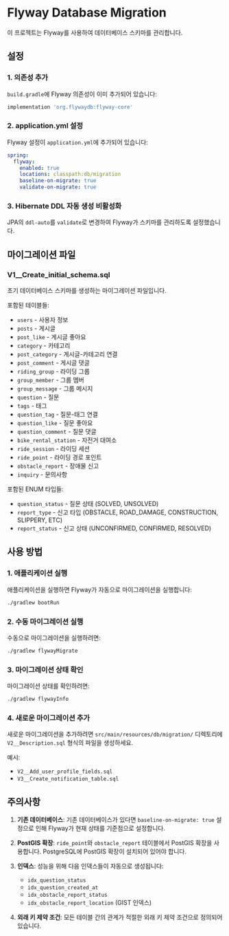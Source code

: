 # Flyway Database Migration

이 프로젝트는 Flyway를 사용하여 데이터베이스 스키마를 관리합니다.

## 설정

### 1. 의존성 추가
`build.gradle`에 Flyway 의존성이 이미 추가되어 있습니다:
```gradle
implementation 'org.flywaydb:flyway-core'
```

### 2. application.yml 설정
Flyway 설정이 `application.yml`에 추가되어 있습니다:
```yaml
spring:
  flyway:
    enabled: true
    locations: classpath:db/migration
    baseline-on-migrate: true
    validate-on-migrate: true
```

### 3. Hibernate DDL 자동 생성 비활성화
JPA의 `ddl-auto`를 `validate`로 변경하여 Flyway가 스키마를 관리하도록 설정했습니다.

## 마이그레이션 파일

### V1__Create_initial_schema.sql
초기 데이터베이스 스키마를 생성하는 마이그레이션 파일입니다.

포함된 테이블들:
- `users` - 사용자 정보
- `posts` - 게시글
- `post_like` - 게시글 좋아요
- `category` - 카테고리
- `post_category` - 게시글-카테고리 연결
- `post_comment` - 게시글 댓글
- `riding_group` - 라이딩 그룹
- `group_member` - 그룹 멤버
- `group_message` - 그룹 메시지
- `question` - 질문
- `tags` - 태그
- `question_tag` - 질문-태그 연결
- `question_like` - 질문 좋아요
- `question_comment` - 질문 댓글
- `bike_rental_station` - 자전거 대여소
- `ride_session` - 라이딩 세션
- `ride_point` - 라이딩 경로 포인트
- `obstacle_report` - 장애물 신고
- `inquiry` - 문의사항

포함된 ENUM 타입들:
- `question_status` - 질문 상태 (SOLVED, UNSOLVED)
- `report_type` - 신고 타입 (OBSTACLE, ROAD_DAMAGE, CONSTRUCTION, SLIPPERY, ETC)
- `report_status` - 신고 상태 (UNCONFIRMED, CONFIRMED, RESOLVED)

## 사용 방법

### 1. 애플리케이션 실행
애플리케이션을 실행하면 Flyway가 자동으로 마이그레이션을 실행합니다:
```bash
./gradlew bootRun
```

### 2. 수동 마이그레이션 실행
수동으로 마이그레이션을 실행하려면:
```bash
./gradlew flywayMigrate
```

### 3. 마이그레이션 상태 확인
마이그레이션 상태를 확인하려면:
```bash
./gradlew flywayInfo
```

### 4. 새로운 마이그레이션 추가
새로운 마이그레이션을 추가하려면 `src/main/resources/db/migration/` 디렉토리에 
`V2__Description.sql` 형식의 파일을 생성하세요.

예시:
- `V2__Add_user_profile_fields.sql`
- `V3__Create_notification_table.sql`

## 주의사항

1. **기존 데이터베이스**: 기존 데이터베이스가 있다면 `baseline-on-migrate: true` 설정으로 인해 
   Flyway가 현재 상태를 기준점으로 설정합니다.

2. **PostGIS 확장**: `ride_point`와 `obstacle_report` 테이블에서 PostGIS 확장을 사용합니다.
   PostgreSQL에 PostGIS 확장이 설치되어 있어야 합니다.

3. **인덱스**: 성능을 위해 다음 인덱스들이 자동으로 생성됩니다:
   - `idx_question_status`
   - `idx_question_created_at`
   - `idx_obstacle_report_status`
   - `idx_obstacle_report_location` (GIST 인덱스)

4. **외래 키 제약 조건**: 모든 테이블 간의 관계가 적절한 외래 키 제약 조건으로 정의되어 있습니다. 